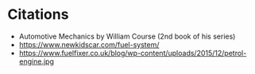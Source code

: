 # Citations 

- Automotive Mechanics by William Course (2nd book of his series)
- https://www.newkidscar.com/fuel-system/
- https://www.fuelfixer.co.uk/blog/wp-content/uploads/2015/12/petrol-engine.jpg



